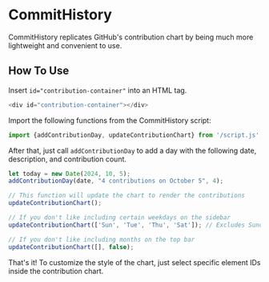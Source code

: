 # CommitHistory

CommitHistory replicates GitHub's contribution chart by being much more lightweight and convenient to use.

## How To Use

Insert ```id="contribution-container"``` into an HTML tag.
```js
<div id="contribution-container"></div>
```

Import the following functions from the CommitHistory script:
```js
import {addContributionDay, updateContributionChart} from '/script.js';
```

After that, just call ```addContributionDay``` to add a day with the following date, description, and contribution count.
```js
let today = new Date(2024, 10, 5);
addContributionDay(date, "4 contributions on October 5", 4);

// This function will update the chart to render the contributions
updateContributionChart();

// If you don't like including certain weekdays on the sidebar
updateContributionChart(['Sun', 'Tue', 'Thu', 'Sat']); // Excludes Sunday, Tuesday, Thursday, and Satuday

// If you don't like including months on the top bar
updateContributionChart([], false);
```

That's it! To customize the style of the chart, just select specific element IDs inside the contribution chart. 